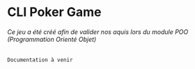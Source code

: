 # CLI Poker Game
###### Ce jeu a été créé afin de valider nos aquis lors du module POO (Programmation Orienté Objet)
`Documentation à venir`

